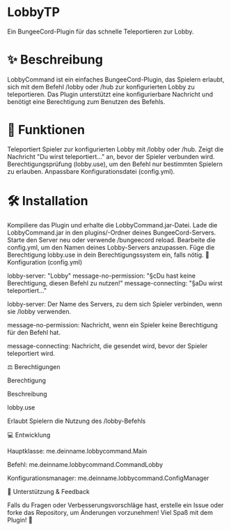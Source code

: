 # LobbyTP
Ein BungeeCord-Plugin für das schnelle Teleportieren zur Lobby.


# ✨ Beschreibung


LobbyCommand ist ein einfaches BungeeCord-Plugin, das Spielern erlaubt, sich mit dem Befehl /lobby oder /hub zur konfigurierten Lobby zu teleportieren. Das Plugin unterstützt eine konfigurierbare Nachricht und benötigt eine Berechtigung zum Benutzen des Befehls.

# 📂 Funktionen

Teleportiert Spieler zur konfigurierten Lobby mit /lobby oder /hub.
Zeigt die Nachricht "Du wirst teleportiert..." an, bevor der Spieler verbunden wird.
Berechtigungsprüfung (lobby.use), um den Befehl nur bestimmten Spielern zu erlauben.
Anpassbare Konfigurationsdatei (config.yml).

# 🛠 Installation

Kompiliere das Plugin und erhalte die LobbyCommand.jar-Datei.
Lade die LobbyCommand.jar in den plugins/-Ordner deines BungeeCord-Servers.
Starte den Server neu oder verwende /bungeecord reload.
Bearbeite die config.yml, um den Namen deines Lobby-Servers anzupassen.
Füge die Berechtigung lobby.use in dein Berechtigungssystem ein, falls nötig.
📝 Konfiguration (config.yml)

lobby-server: "Lobby"
message-no-permission: "§cDu hast keine Berechtigung, diesen Befehl zu nutzen!"
message-connecting: "§aDu wirst teleportiert..."

lobby-server: Der Name des Servers, zu dem sich Spieler verbinden, wenn sie /lobby verwenden.

message-no-permission: Nachricht, wenn ein Spieler keine Berechtigung für den Befehl hat.

message-connecting: Nachricht, die gesendet wird, bevor der Spieler teleportiert wird.

⚖ Berechtigungen

Berechtigung

Beschreibung

lobby.use

Erlaubt Spielern die Nutzung des /lobby-Befehls

💻 Entwicklung

Hauptklasse: me.deinname.lobbycommand.Main

Befehl: me.deinname.lobbycommand.CommandLobby

Konfigurationsmanager: me.deinname.lobbycommand.ConfigManager

🔧 Unterstützung & Feedback

Falls du Fragen oder Verbesserungsvorschläge hast, erstelle ein Issue oder forke das Repository, um Änderungen vorzunehmen! Viel Spaß mit dem Plugin! 🚀
